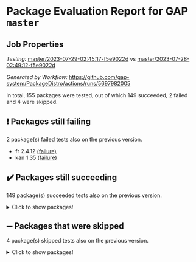 # Package Evaluation Report for GAP `master`

## Job Properties

*Testing:* [master/2023-07-29-02:45:17-f5e9022d](https://github.com/gap-system/PackageDistro/blob/data/reports/master/2023-07-29-02:45:17-f5e9022d) vs [master/2023-07-28-02:49:12-f5e9022d](https://github.com/gap-system/PackageDistro/blob/data/reports/master/2023-07-28-02:49:12-f5e9022d)

*Generated by Workflow:* https://github.com/gap-system/PackageDistro/actions/runs/5697982005

In total, 155 packages were tested, out of which 149 succeeded, 2 failed and 4 were skipped.

## :exclamation: Packages still failing

2 package(s) failed tests also on the previous version.
- fr 2.4.12 [(failure)](https://github.com/gap-system/PackageDistro/actions/runs/5697982005/job/15445493254)
- kan 1.35 [(failure)](https://github.com/gap-system/PackageDistro/actions/runs/5697982005/job/15445495334)

## :heavy_check_mark: Packages still succeeding

149 package(s) succeeded tests also on the previous version.
<details><summary>Click to show packages!</summary>

- 4ti2interface 2023.02-04 [(success)](https://github.com/gap-system/PackageDistro/actions/runs/5697982005/job/15445490956)
- ace 5.6.2 [(success)](https://github.com/gap-system/PackageDistro/actions/runs/5697982005/job/15445491023)
- aclib 1.3.2 [(success)](https://github.com/gap-system/PackageDistro/actions/runs/5697982005/job/15445491080)
- agt 0.3.1 [(success)](https://github.com/gap-system/PackageDistro/actions/runs/5697982005/job/15445491137)
- alnuth 3.2.1 [(success)](https://github.com/gap-system/PackageDistro/actions/runs/5697982005/job/15445491192)
- anupq 3.3.0 [(success)](https://github.com/gap-system/PackageDistro/actions/runs/5697982005/job/15445491243)
- atlasrep 2.1.6 [(success)](https://github.com/gap-system/PackageDistro/actions/runs/5697982005/job/15445491296)
- autodoc 2023.06.19 [(success)](https://github.com/gap-system/PackageDistro/actions/runs/5697982005/job/15445491352)
- automata 1.15 [(success)](https://github.com/gap-system/PackageDistro/actions/runs/5697982005/job/15445491407)
- automgrp 1.3.2 [(success)](https://github.com/gap-system/PackageDistro/actions/runs/5697982005/job/15445491440)
- autpgrp 1.11 [(success)](https://github.com/gap-system/PackageDistro/actions/runs/5697982005/job/15445491487)
- cap 2023.07-07 [(success)](https://github.com/gap-system/PackageDistro/actions/runs/5697982005/job/15445491537)
- caratinterface 2.3.5 [(success)](https://github.com/gap-system/PackageDistro/actions/runs/5697982005/job/15445491592)
- cddinterface 2022.11.01 [(success)](https://github.com/gap-system/PackageDistro/actions/runs/5697982005/job/15445491637)
- circle 1.6.6 [(success)](https://github.com/gap-system/PackageDistro/actions/runs/5697982005/job/15445491685)
- classicpres 1.22 [(success)](https://github.com/gap-system/PackageDistro/actions/runs/5697982005/job/15445491722)
- cohomolo 1.6.11 [(success)](https://github.com/gap-system/PackageDistro/actions/runs/5697982005/job/15445491764)
- congruence 1.2.5 [(success)](https://github.com/gap-system/PackageDistro/actions/runs/5697982005/job/15445491817)
- corelg 1.56 [(success)](https://github.com/gap-system/PackageDistro/actions/runs/5697982005/job/15445491858)
- crime 1.6 [(success)](https://github.com/gap-system/PackageDistro/actions/runs/5697982005/job/15445491921)
- crisp 1.4.6 [(success)](https://github.com/gap-system/PackageDistro/actions/runs/5697982005/job/15445491980)
- crypting 0.10.4 [(success)](https://github.com/gap-system/PackageDistro/actions/runs/5697982005/job/15445492033)
- cryst 4.1.26 [(success)](https://github.com/gap-system/PackageDistro/actions/runs/5697982005/job/15445492082)
- crystcat 1.1.10 [(success)](https://github.com/gap-system/PackageDistro/actions/runs/5697982005/job/15445492150)
- ctbllib 1.3.6 [(success)](https://github.com/gap-system/PackageDistro/actions/runs/5697982005/job/15445492197)
- cubefree 1.19 [(success)](https://github.com/gap-system/PackageDistro/actions/runs/5697982005/job/15445492259)
- curlinterface 2.3.2 [(success)](https://github.com/gap-system/PackageDistro/actions/runs/5697982005/job/15445492313)
- cvec 2.8.1 [(success)](https://github.com/gap-system/PackageDistro/actions/runs/5697982005/job/15445492368)
- datastructures 0.3.0 [(success)](https://github.com/gap-system/PackageDistro/actions/runs/5697982005/job/15445492411)
- deepthought 1.0.6 [(success)](https://github.com/gap-system/PackageDistro/actions/runs/5697982005/job/15445492455)
- design 1.8 [(success)](https://github.com/gap-system/PackageDistro/actions/runs/5697982005/job/15445492509)
- difsets 2.3.1 [(success)](https://github.com/gap-system/PackageDistro/actions/runs/5697982005/job/15445492559)
- digraphs 1.6.2 [(success)](https://github.com/gap-system/PackageDistro/actions/runs/5697982005/job/15445492599)
- edim 1.3.7 [(success)](https://github.com/gap-system/PackageDistro/actions/runs/5697982005/job/15445492655)
- example 4.3.4 [(success)](https://github.com/gap-system/PackageDistro/actions/runs/5697982005/job/15445492728)
- examplesforhomalg 2023.07-01 [(success)](https://github.com/gap-system/PackageDistro/actions/runs/5697982005/job/15445492765)
- factint 1.6.3 [(success)](https://github.com/gap-system/PackageDistro/actions/runs/5697982005/job/15445492815)
- ferret 1.0.9 [(success)](https://github.com/gap-system/PackageDistro/actions/runs/5697982005/job/15445492874)
- fga 1.5.0 [(success)](https://github.com/gap-system/PackageDistro/actions/runs/5697982005/job/15445492935)
- fining 1.5.6 [(success)](https://github.com/gap-system/PackageDistro/actions/runs/5697982005/job/15445492980)
- float 1.0.3 [(success)](https://github.com/gap-system/PackageDistro/actions/runs/5697982005/job/15445493040)
- format 1.4.3 [(success)](https://github.com/gap-system/PackageDistro/actions/runs/5697982005/job/15445493098)
- forms 1.2.9 [(success)](https://github.com/gap-system/PackageDistro/actions/runs/5697982005/job/15445493156)
- fplsa 1.2.6 [(success)](https://github.com/gap-system/PackageDistro/actions/runs/5697982005/job/15445493213)
- francy 2.0.3 [(success)](https://github.com/gap-system/PackageDistro/actions/runs/5697982005/job/15445493312)
- fwtree 1.3 [(success)](https://github.com/gap-system/PackageDistro/actions/runs/5697982005/job/15445493373)
- gapdoc 1.6.6 [(success)](https://github.com/gap-system/PackageDistro/actions/runs/5697982005/job/15445493439)
- gauss 2023.02-04 [(success)](https://github.com/gap-system/PackageDistro/actions/runs/5697982005/job/15445493503)
- gaussforhomalg 2023.02-04 [(success)](https://github.com/gap-system/PackageDistro/actions/runs/5697982005/job/15445493551)
- gbnp 1.0.5 [(success)](https://github.com/gap-system/PackageDistro/actions/runs/5697982005/job/15445493612)
- generalizedmorphismsforcap 2023.03-01 [(success)](https://github.com/gap-system/PackageDistro/actions/runs/5697982005/job/15445493678)
- genss 1.6.8 [(success)](https://github.com/gap-system/PackageDistro/actions/runs/5697982005/job/15445493739)
- gradedmodules 2023.02-04 [(success)](https://github.com/gap-system/PackageDistro/actions/runs/5697982005/job/15445493809)
- gradedringforhomalg 2023.02-04 [(success)](https://github.com/gap-system/PackageDistro/actions/runs/5697982005/job/15445493881)
- grape 4.9.0 [(success)](https://github.com/gap-system/PackageDistro/actions/runs/5697982005/job/15445493938)
- groupoids 1.73 [(success)](https://github.com/gap-system/PackageDistro/actions/runs/5697982005/job/15445494008)
- grpconst 2.6.4 [(success)](https://github.com/gap-system/PackageDistro/actions/runs/5697982005/job/15445494055)
- guarana 0.96.3 [(success)](https://github.com/gap-system/PackageDistro/actions/runs/5697982005/job/15445494113)
- guava 3.18 [(success)](https://github.com/gap-system/PackageDistro/actions/runs/5697982005/job/15445494170)
- hap 1.57 [(success)](https://github.com/gap-system/PackageDistro/actions/runs/5697982005/job/15445494233)
- hapcryst 0.1.15 [(success)](https://github.com/gap-system/PackageDistro/actions/runs/5697982005/job/15445494295)
- hecke 1.5.3 [(success)](https://github.com/gap-system/PackageDistro/actions/runs/5697982005/job/15445494363)
- help 3.5 [(success)](https://github.com/gap-system/PackageDistro/actions/runs/5697982005/job/15445494430)
- homalg 2023.02-05 [(success)](https://github.com/gap-system/PackageDistro/actions/runs/5697982005/job/15445494512)
- homalgtocas 2023.02-04 [(success)](https://github.com/gap-system/PackageDistro/actions/runs/5697982005/job/15445494570)
- idrel 2.45 [(success)](https://github.com/gap-system/PackageDistro/actions/runs/5697982005/job/15445494632)
- images 1.3.1 [(success)](https://github.com/gap-system/PackageDistro/actions/runs/5697982005/job/15445494688)
- intpic 0.3.0 [(success)](https://github.com/gap-system/PackageDistro/actions/runs/5697982005/job/15445494779)
- io 4.8.1 [(success)](https://github.com/gap-system/PackageDistro/actions/runs/5697982005/job/15445494858)
- io_forhomalg 2023.02-04 [(success)](https://github.com/gap-system/PackageDistro/actions/runs/5697982005/job/15445494954)
- irredsol 1.4.4 [(success)](https://github.com/gap-system/PackageDistro/actions/runs/5697982005/job/15445495021)
- json 2.1.1 [(success)](https://github.com/gap-system/PackageDistro/actions/runs/5697982005/job/15445495092)
- jupyterkernel 1.5.0 [(success)](https://github.com/gap-system/PackageDistro/actions/runs/5697982005/job/15445495162)
- jupyterviz 1.5.6 [(success)](https://github.com/gap-system/PackageDistro/actions/runs/5697982005/job/15445495249)
- kbmag 1.5.11 [(success)](https://github.com/gap-system/PackageDistro/actions/runs/5697982005/job/15445495406)
- laguna 3.9.6 [(success)](https://github.com/gap-system/PackageDistro/actions/runs/5697982005/job/15445495486)
- liealgdb 2.2.1 [(success)](https://github.com/gap-system/PackageDistro/actions/runs/5697982005/job/15445495558)
- liepring 2.8 [(success)](https://github.com/gap-system/PackageDistro/actions/runs/5697982005/job/15445495639)
- liering 2.4.2 [(success)](https://github.com/gap-system/PackageDistro/actions/runs/5697982005/job/15445495737)
- linearalgebraforcap 2023.06-02 [(success)](https://github.com/gap-system/PackageDistro/actions/runs/5697982005/job/15445495826)
- localizeringforhomalg 2023.02-04 [(success)](https://github.com/gap-system/PackageDistro/actions/runs/5697982005/job/15445495914)
- loops 3.4.3 [(success)](https://github.com/gap-system/PackageDistro/actions/runs/5697982005/job/15445496009)
- lpres 1.0.3 [(success)](https://github.com/gap-system/PackageDistro/actions/runs/5697982005/job/15445496120)
- majoranaalgebras 1.5.1 [(success)](https://github.com/gap-system/PackageDistro/actions/runs/5697982005/job/15445496223)
- mapclass 1.4.6 [(success)](https://github.com/gap-system/PackageDistro/actions/runs/5697982005/job/15445496306)
- matgrp 0.70 [(success)](https://github.com/gap-system/PackageDistro/actions/runs/5697982005/job/15445496386)
- matricesforhomalg 2023.02-04 [(success)](https://github.com/gap-system/PackageDistro/actions/runs/5697982005/job/15445496466)
- modisom 2.5.4 [(success)](https://github.com/gap-system/PackageDistro/actions/runs/5697982005/job/15445496537)
- modulepresentationsforcap 2023.06-02 [(success)](https://github.com/gap-system/PackageDistro/actions/runs/5697982005/job/15445496615)
- modules 2023.02-04 [(success)](https://github.com/gap-system/PackageDistro/actions/runs/5697982005/job/15445496714)
- monoidalcategories 2023.05-03 [(success)](https://github.com/gap-system/PackageDistro/actions/runs/5697982005/job/15445496794)
- nconvex 2022.09-01 [(success)](https://github.com/gap-system/PackageDistro/actions/runs/5697982005/job/15445496873)
- nilmat 1.4.2 [(success)](https://github.com/gap-system/PackageDistro/actions/runs/5697982005/job/15445496945)
- nock 1.5 [(success)](https://github.com/gap-system/PackageDistro/actions/runs/5697982005/job/15445497020)
- normalizinterface 1.3.6 [(success)](https://github.com/gap-system/PackageDistro/actions/runs/5697982005/job/15445497094)
- nq 2.5.10 [(success)](https://github.com/gap-system/PackageDistro/actions/runs/5697982005/job/15445497181)
- numericalsgps 1.3.1 [(success)](https://github.com/gap-system/PackageDistro/actions/runs/5697982005/job/15445497287)
- openmath 11.5.3 [(success)](https://github.com/gap-system/PackageDistro/actions/runs/5697982005/job/15445497381)
- orb 4.9.0 [(success)](https://github.com/gap-system/PackageDistro/actions/runs/5697982005/job/15445497447)
- packagemanager 1.4.1 [(success)](https://github.com/gap-system/PackageDistro/actions/runs/5697982005/job/15445497547)
- patternclass 2.4.3 [(success)](https://github.com/gap-system/PackageDistro/actions/runs/5697982005/job/15445497628)
- permut 2.0.4 [(success)](https://github.com/gap-system/PackageDistro/actions/runs/5697982005/job/15445497711)
- polenta 1.3.10 [(success)](https://github.com/gap-system/PackageDistro/actions/runs/5697982005/job/15445497804)
- polymaking 0.8.6 [(success)](https://github.com/gap-system/PackageDistro/actions/runs/5697982005/job/15445497919)
- primgrp 3.4.4 [(success)](https://github.com/gap-system/PackageDistro/actions/runs/5697982005/job/15445498005)
- profiling 2.5.4 [(success)](https://github.com/gap-system/PackageDistro/actions/runs/5697982005/job/15445498080)
- qpa 1.34 [(success)](https://github.com/gap-system/PackageDistro/actions/runs/5697982005/job/15445498158)
- quagroup 1.8.3 [(success)](https://github.com/gap-system/PackageDistro/actions/runs/5697982005/job/15445498244)
- radiroot 2.9 [(success)](https://github.com/gap-system/PackageDistro/actions/runs/5697982005/job/15445498319)
- rcwa 4.7.1 [(success)](https://github.com/gap-system/PackageDistro/actions/runs/5697982005/job/15445498393)
- rds 1.8 [(success)](https://github.com/gap-system/PackageDistro/actions/runs/5697982005/job/15445498482)
- recog 1.4.2 [(success)](https://github.com/gap-system/PackageDistro/actions/runs/5697982005/job/15445498560)
- repndecomp 1.3.0 [(success)](https://github.com/gap-system/PackageDistro/actions/runs/5697982005/job/15445498631)
- repsn 3.1.1 [(success)](https://github.com/gap-system/PackageDistro/actions/runs/5697982005/job/15445498699)
- resclasses 4.7.3 [(success)](https://github.com/gap-system/PackageDistro/actions/runs/5697982005/job/15445498762)
- ringsforhomalg 2023.02-05 [(success)](https://github.com/gap-system/PackageDistro/actions/runs/5697982005/job/15445498828)
- sco 2023.02-04 [(success)](https://github.com/gap-system/PackageDistro/actions/runs/5697982005/job/15445498878)
- scscp 2.4.1 [(success)](https://github.com/gap-system/PackageDistro/actions/runs/5697982005/job/15445498956)
- semigroups 5.2.1 [(success)](https://github.com/gap-system/PackageDistro/actions/runs/5697982005/job/15445499031)
- sglppow 2.3 [(success)](https://github.com/gap-system/PackageDistro/actions/runs/5697982005/job/15445499099)
- sgpviz 0.999.5 [(success)](https://github.com/gap-system/PackageDistro/actions/runs/5697982005/job/15445499152)
- simpcomp 2.1.14 [(success)](https://github.com/gap-system/PackageDistro/actions/runs/5697982005/job/15445499212)
- singular 2023.02.09 [(success)](https://github.com/gap-system/PackageDistro/actions/runs/5697982005/job/15445499269)
- sl2reps 1.1 [(success)](https://github.com/gap-system/PackageDistro/actions/runs/5697982005/job/15445499328)
- sla 1.5.3 [(success)](https://github.com/gap-system/PackageDistro/actions/runs/5697982005/job/15445499388)
- smallgrp 1.5.3 [(success)](https://github.com/gap-system/PackageDistro/actions/runs/5697982005/job/15445499443)
- smallsemi 0.6.13 [(success)](https://github.com/gap-system/PackageDistro/actions/runs/5697982005/job/15445499507)
- sonata 2.9.6 [(success)](https://github.com/gap-system/PackageDistro/actions/runs/5697982005/job/15445499566)
- sophus 1.27 [(success)](https://github.com/gap-system/PackageDistro/actions/runs/5697982005/job/15445499608)
- spinsym 1.5.2 [(success)](https://github.com/gap-system/PackageDistro/actions/runs/5697982005/job/15445499665)
- standardff 0.9.4 [(success)](https://github.com/gap-system/PackageDistro/actions/runs/5697982005/job/15445499723)
- symbcompcc 1.3.2 [(success)](https://github.com/gap-system/PackageDistro/actions/runs/5697982005/job/15445499791)
- thelma 1.3 [(success)](https://github.com/gap-system/PackageDistro/actions/runs/5697982005/job/15445499859)
- tomlib 1.2.9 [(success)](https://github.com/gap-system/PackageDistro/actions/runs/5697982005/job/15445499913)
- toolsforhomalg 2023.07-01 [(success)](https://github.com/gap-system/PackageDistro/actions/runs/5697982005/job/15445499954)
- toric 1.9.5 [(success)](https://github.com/gap-system/PackageDistro/actions/runs/5697982005/job/15445500008)
- toricvarieties 2022.07.13 [(success)](https://github.com/gap-system/PackageDistro/actions/runs/5697982005/job/15445500066)
- transgrp 3.6.4 [(success)](https://github.com/gap-system/PackageDistro/actions/runs/5697982005/job/15445500113)
- ugaly 4.1.3 [(success)](https://github.com/gap-system/PackageDistro/actions/runs/5697982005/job/15445500163)
- unipot 1.5 [(success)](https://github.com/gap-system/PackageDistro/actions/runs/5697982005/job/15445500212)
- unitlib 4.2.0 [(success)](https://github.com/gap-system/PackageDistro/actions/runs/5697982005/job/15445500268)
- utils 0.82 [(success)](https://github.com/gap-system/PackageDistro/actions/runs/5697982005/job/15445500325)
- uuid 0.7 [(success)](https://github.com/gap-system/PackageDistro/actions/runs/5697982005/job/15445500384)
- walrus 0.9991 [(success)](https://github.com/gap-system/PackageDistro/actions/runs/5697982005/job/15445500431)
- wedderga 4.10.4 [(success)](https://github.com/gap-system/PackageDistro/actions/runs/5697982005/job/15445500490)
- xmod 2.91 [(success)](https://github.com/gap-system/PackageDistro/actions/runs/5697982005/job/15445500549)
- xmodalg 1.23 [(success)](https://github.com/gap-system/PackageDistro/actions/runs/5697982005/job/15445500643)
- yangbaxter 0.10.3 [(success)](https://github.com/gap-system/PackageDistro/actions/runs/5697982005/job/15445500695)
- zeromqinterface 0.14 [(success)](https://github.com/gap-system/PackageDistro/actions/runs/5697982005/job/15445500738)
</details>

## :heavy_minus_sign: Packages that were skipped

4 package(s) skipped tests also on the previous version.
<details><summary>Click to show packages!</summary>

- browse 1.8.21 [(skipped)](https://github.com/gap-system/PackageDistro/actions/runs/5697982005/job/15445340137)
- itc 1.5.1 [(skipped)](https://github.com/gap-system/PackageDistro/actions/runs/5697982005/job/15445340137)
- polycyclic 2.16 [(skipped)](https://github.com/gap-system/PackageDistro/actions/runs/5697982005/job/15445340137)
- xgap 4.31 [(skipped)](https://github.com/gap-system/PackageDistro/actions/runs/5697982005/job/15445340137)
</details>


